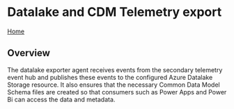 # Datalake and CDM Telemetry export

[Home](readme.md)

## Overview

The datalake exporter agent receives events from the secondary telemetry event hub and publishes these events to the configured Azure Datalake Storage resource.   It also ensures that the necessary Common Data Model Schema files are created so that consumers such as Power Apps and Power Bi can access the data and metadata.
